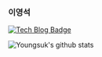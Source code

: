### 이영석

<!--
**younnggsuk/younnggsuk** is a ✨ _special_ ✨ repository because its `README.md` (this file) appears on your GitHub profile.

Here are some ideas to get you started:

- 🔭 I’m currently working on ...
- 🌱 I’m currently learning ...
- 👯 I’m looking to collaborate on ...
- 🤔 I’m looking for help with ...
- 💬 Ask me about ...
- 📫 How to reach me: ...
- 😄 Pronouns: ...
- ⚡ Fun fact: ...
-->

 [![Tech Blog Badge](http://img.shields.io/badge/-Tech%20blog-black?style=flat-square&logo=github&link=https://younnggsuk.github.io/)](https://younnggsuk.github.io/)
 
![Youngsuk's github stats](https://github-readme-stats.vercel.app/api?username=younnggsuk&show_icons=true&theme=vue-dark)

